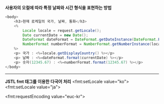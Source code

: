 **사용자의 오컬에 따라 특정 날짜와 시간 형식을 표현하는 방법**

```java
<body>
	<h3>현재 로케일의 국가, 날짜, 통화</h3>
	<%
		Locale locale = request.getLocale();
		Date currentDate = new Date();
		DateFormat dateFormat = DateFormat.getDateInstance(DateFormat.FULL, locale);
		NumberFormat numberFormat = NumberFormat.getNumberInstance(locale);
	%>
	<p> 국가 : <%=locale.getDisplayCountry() %></p>
	<p> 날짜 : <%=dateFormat.format(currentDate) %></p>
	<p> 숫자(12345.67) : <%=numberFormat.format(12345.67) %></p>
</body>
```

---

**JSTL fmt 태그를 이용한 다국어 처리**
<fmt:setLocale value="ko">
<fmt:setLocale value="ja">

<fmt:requestEncoding value="euc-kr">
